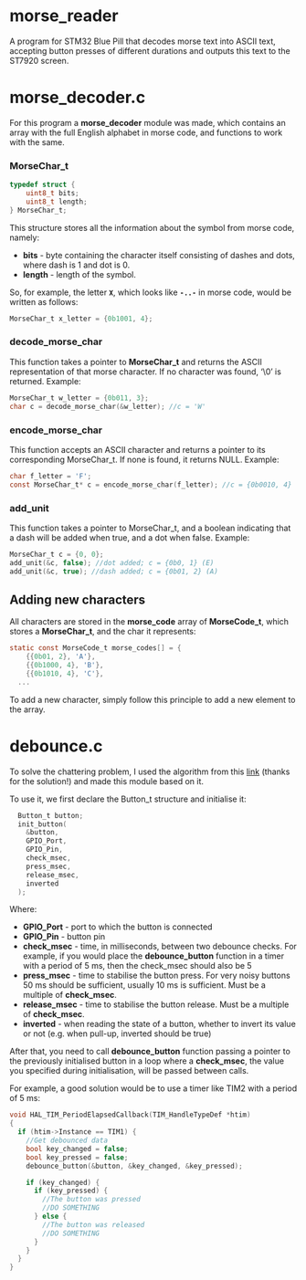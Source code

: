 # morse_reader
A program for STM32 Blue Pill that decodes morse text into ASCII text, accepting button presses of different durations and outputs this text to the ST7920 screen.

# morse_decoder.c
For this program a **morse_decoder** module was made, which contains an array with the full English alphabet in morse code, and functions to work with the same.

### MorseChar_t
```c
typedef struct {
    uint8_t bits;
    uint8_t length;
} MorseChar_t;
```

This structure stores all the information about the symbol from morse code, namely:
- **bits** - byte containing the character itself consisting of dashes and dots, where dash is 1 and dot is 0.
- **length** - length of the symbol.

So, for example, the letter **<code>X</code>**, which looks like **<code>-..-</code>** in morse code, would be written as follows:
```c
MorseChar_t x_letter = {0b1001, 4};
```

### decode_morse_char
This function takes a pointer to **MorseChar_t** and returns the ASCII representation of that morse character. If no character was found, ‘\0’ is returned.
Example:
```c
MorseChar_t w_letter = {0b011, 3};  
char c = decode_morse_char(&w_letter); //c = 'W'
```

### encode_morse_char
This function accepts an ASCII character and returns a pointer to its corresponding MorseChar_t. If none is found, it returns NULL.
Example:
```c
char f_letter = 'F';
const MorseChar_t* c = encode_morse_char(f_letter); //c = {0b0010, 4}
```

### add_unit
This function takes a pointer to MorseChar_t, and a boolean indicating that a dash will be added when true, and a dot when false.
Example:
```c
MorseChar_t c = {0, 0};
add_unit(&c, false); //dot added; c = {0b0, 1} (E)
add_unit(&c, true); //dash added; c = {0b01, 2} (A)
```

## Adding new characters
All characters are stored in the **morse_code** array of **MorseCode_t**, which stores a **MorseChar_t**, and the char it represents:
```c
static const MorseCode_t morse_codes[] = {
	{{0b01, 2}, 'A'},
	{{0b1000, 4}, 'B'},
	{{0b1010, 4}, 'C'},
  ...
```
To add a new character, simply follow this principle to add a new element to the array.

# debounce.c
To solve the chattering problem, I used the algorithm from this [link](https://www.ganssle.com/debouncing-pt2.htm) (thanks for the solution!) and made this module based on it.

To use it, we first declare the Button_t structure and initialise it:
```c
  Button_t button;
  init_button(
    &button,
    GPIO_Port,
    GPIO_Pin,
    check_msec,
    press_msec,
    release_msec,
    inverted
  );
```
Where:
- **GPIO_Port** - port to which the button is connected
- **GPIO_Pin** - button pin
- **check_msec** - time, in milliseconds, between two debounce checks. For example, if you would place the **debounce_button** function in a timer with a period of 5 ms, then the check_msec should also be 5
- **press_msec** - time to stabilise the button press. For very noisy buttons 50 ms should be sufficient, usually 10 ms is sufficient. Must be a multiple of **check_msec**.
- **release_msec** - time to stabilise the button release. Must be a multiple of **check_msec**.
- **inverted** - when reading the state of a button, whether to invert its value or not (e.g. when pull-up, inverted should be true)

After that, you need to call **debounce_button** function passing a pointer to the previously initialised button in a loop where a **check_msec**, the value you specified during initialisation, will be passed between calls.

For example, a good solution would be to use a timer like TIM2 with a period of 5 ms:
```c
void HAL_TIM_PeriodElapsedCallback(TIM_HandleTypeDef *htim)
{
  if (htim->Instance == TIM1) {
    //Get debounced data
    bool key_changed = false;
    bool key_pressed = false;
    debounce_button(&button, &key_changed, &key_pressed);

    if (key_changed) {
      if (key_pressed) {
        //The button was pressed
        //DO SOMETHING
      } else {
        //The button was released
        //DO SOMETHING
      }
    }
  }
}
```
